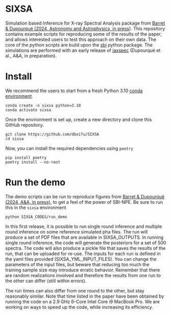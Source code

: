 # SIXSA
Simulation based Inference for X-ray Spectral Analysis package from [Barret & Dupourqué (2024, Astronomy and Astrophysics, in press](https://ui.adsabs.harvard.edu/abs/2024arXiv240106061B/abstract)). This repository contains example scripts for reproducing some of the results of the paper, and allows interested users to test this approach on their own data.
The core of the python scripts are build upon the [sbi](https://sbi-dev.github.io/sbi/) python package. The simulations are performed with an early release of [jaxspec](https://jaxspec.readthedocs.io/en/latest/) (Dupourqué et al., A&A, in preparation).
# Install 
We recommend the users to start from a fresh Python 3.10 [conda environment](https://conda.io/projects/conda/en/latest/user-guide/install/index.html). 

```
conda create -n sixsa python=3.10
conda activate sixsa
```

Once the environment is set up, create a new directory and clone this GitHub repository.

```
git clone https://github.com/dbxifu/SIXSA
cd sixsa
```

Now, you can install the required dependencies using `poetry`

```
pip install poetry
poetry install --no-root
```

# Run the demo 

The demo scripts can be run to reproduce figures from [Barret & Dupourqué (2024, A&A, in press)](https://ui.adsabs.harvard.edu/abs/2024arXiv240106061B/abstract), 
to get a feel of the power of SBI-NPE. Be sure to run this in the `sixsa` environment

```
python SIXSA_CODES/run_demo
```
In this first release, it is possible to run single round inference and multiple round inference on some reference 
simulated pha files. The run will produce a set of PDF files that are available in SIXSA_OUTPUTS. In running single 
round inference, the code will generate the posteriors for a set of 500 spectra. The code will also produce a pickle file 
that saves the results of the run, that can be uploaded for re-use.
The inputs for each run is defined in the yaml files provided (SIXSA_YML_INPUT_FILES). You can change the parameters of the input files, 
but beware that reducing too much the training sample size may introduce erratic behavior. 
Remember that there are random realizations involved and therefore the results from one run to the other can differ 
(still within errors). 

The run times can also differ from one round to the other, but stay reasonably similar. 
Note that time listed in the paper have been obtained by running the code on a 2.9 GHz 6-Core Intel Core i9 MacBook Pro. 
We are working on ways to speed up the code, while increasing its efficiency.
